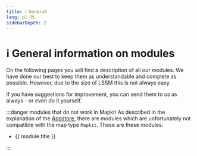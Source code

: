 ```yaml
---
title: ℹ️ General
lang: pl_PL
sidebarDepth: 2
---
```


# ℹ️ General information on modules

On the following pages you will find a description of all our modules. We have done our best to keep them as understandable and complete as possible. However, due to the size of LSSM this is not always easy.

If you have suggestions for improvement, you can send them to us as always - or even do it yourself.

:::danger modules that do not work in Mapkit
As described in the explanation of the [Appstore](appstore.md), there are modules which are unfortunately not compatible with the map type `Mapkit`. These are these modules:
<ul>
    <li v-for="module in $themeConfig.variables.noMapkitModules.en_US" :key="module.title">
        <router-link :to="module.f">
            {{ module.title }}
        </router-link>
    </li>
</ul>
:::
